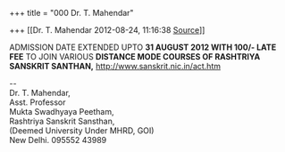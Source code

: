 +++
title = "000 Dr. T. Mahendar"

+++
[[Dr. T. Mahendar	2012-08-24, 11:16:38 [Source](https://groups.google.com/g/samskrita/c/aM2KqyAGsRQ)]]



ADMISSION DATE EXTENDED UPTO **31 AUGUST 2012 WITH 100/- LATE FEE** TO JOIN VARIOUS **DISTANCE MODE COURSES OF RASHTRIYA SANSKRIT SANTHAN,** 
<http://www.sanskrit.nic.in/act.htm>  
  
--  
Dr. T. Mahendar,  
     Asst. Professor  
Mukta Swadhyaya Peetham,  
Rashtriya Sanskrit Sansthan,  
(Deemed University Under MHRD, GOI)  
New Delhi. 095552 43989  

